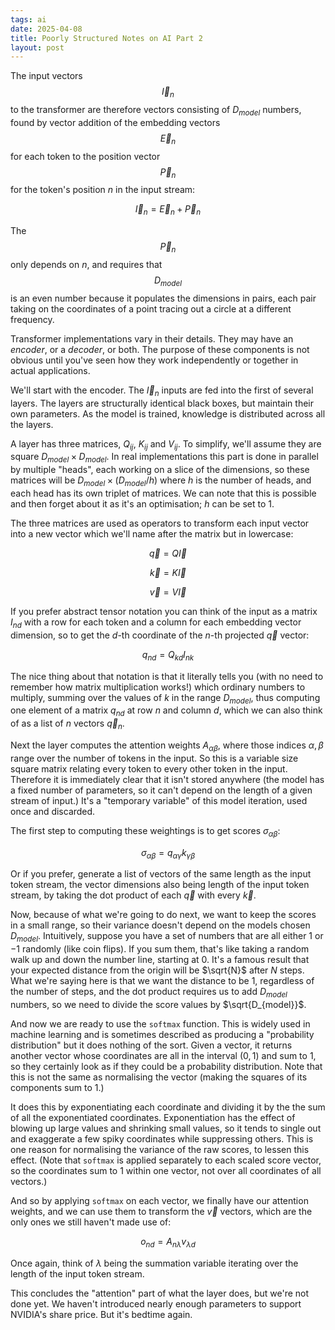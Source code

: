 ```yaml
---
tags: ai
date: 2025-04-08
title: Poorly Structured Notes on AI Part 2
layout: post
---
```


The input vectors $$\vec{I}_{n}$$ to the transformer are therefore vectors consisting of $D_{model}$ numbers, found by vector addition of the embedding vectors $$\vec{E}_n$$ for each token to the position vector $$\vec{P}_n$$ for the token's position $n$ in the input stream:

$$\vec{I}_n = \vec{E}_n + \vec{P}_n$$

The $$\vec{P}_n$$ only depends on $n$, and requires that $$D_{model}$$ is an even number because it populates the dimensions in pairs, each pair taking on the coordinates of a point tracing out a circle at a different frequency.

Transformer implementations vary in their details. They may have an _encoder_, or a _decoder_, or both. The purpose of these components is not obvious until you've seen how they work independently or together in actual applications.

We'll start with the encoder. The $\vec{I}_n$ inputs are fed into the first of several layers. The layers are structurally identical black boxes, but maintain their own parameters. As the model is trained, knowledge is distributed across all the layers.

A layer has three matrices, $Q_{ij}$, $K_{ij}$ and $V_{ij}$. To simplify, we'll assume they are square $D_{model} \times D_{model}$. In real implementations this part is done in parallel by multiple "heads", each working on a slice of the dimensions, so these matrices will be $D_{model} \times (D_{model}/h)$ where $h$ is the number of heads, and each head has its own triplet of matrices. We can note that this is possible and then forget about it as it's an optimisation; $h$ can be set to $1$.

The three matrices are used as operators to transform each input vector into a new vector which we'll name after the matrix but in lowercase:

$$
\vec{q} = Q \vec{I}
$$

$$
\vec{k} = K \vec{I}
$$

$$
\vec{v} = V \vec{I}
$$

If you prefer abstract tensor notation you can think of the input as a matrix $I_{nd}$ with a row for each token and a column for each embedding vector dimension, so to get the $d$-th coordinate of the $n$-th projected $\vec{q}$ vector:

$$
q_{nd} = Q_{kd} I_{nk}
$$

The nice thing about that notation is that it literally tells you (with no need to remember how matrix multiplication works!) which ordinary numbers to multiply, summing over the values of $k$ in the range $D_{model}$, thus computing one element of a matrix $q_{nd}$ at row $n$ and column $d$, which we can also think of as a list of $n$ vectors $\vec{q}_n$.

Next the layer computes the attention weights $A_{\alpha\beta}$, where those indices $\alpha, \beta$ range over the number of tokens in the input. So this is a variable size square matrix relating every token to every other token in the input. Therefore it is immediately clear that it isn't stored anywhere (the model has a fixed number of parameters, so it can't depend on the length of a given stream of input.) It's a "temporary variable" of this model iteration, used once and discarded.

The first step to computing these weightings is to get scores $\sigma_{\alpha\beta}$:

$$
\sigma_{\alpha\beta} = q_{\alpha\gamma} k_{\gamma\beta}
$$

Or if you prefer, generate a list of vectors of the same length as the input token stream, the vector dimensions also being length of the input token stream, by taking the dot product of each $\vec{q}$ with every $\vec{k}$.

Now, because of what we're going to do next, we want to keep the scores in a small range, so their variance doesn't depend on the models chosen $D_{model}$. Intuitively, suppose you have a set of numbers that are all either $1$ or $-1$ randomly (like coin flips). If you sum them, that's like taking a random walk up and down the number line, starting at $0$. It's a famous result that your expected distance from the origin will be $\sqrt{N}$ after $N$ steps. What we're saying here is that we want the distance to be $1$, regardless of the number of steps, and the dot product requires us to add $D_{model}$ numbers, so we need to divide the score values by $\sqrt{D_{model}}$.

And now we are ready to use the `softmax` function. This is widely used in machine learning and is sometimes described as producing a "probability distribution" but it does nothing of the sort. Given a vector, it returns another vector whose coordinates are all in the interval $(0, 1)$ and sum to $1$, so they certainly look as if they could be a probability distribution. Note that this is not the same as normalising the vector (making the squares of its components sum to $1$.)

It does this by exponentiating each coordinate and dividing it by the the sum of all the exponentiated coordinates. Exponentiation has the effect of blowing up large values and shrinking small values, so it tends to single out and exaggerate a few spiky coordinates while suppressing others. This is one reason for normalising the variance of the raw scores, to lessen this effect. (Note that `softmax` is applied separately to each scaled score vector, so the coordinates sum to $1$ within one vector, not over all coordinates of all vectors.)

And so by applying `softmax` on each vector, we finally have our attention weights, and we can use them to transform the $\vec{v}$ vectors, which are the only ones we still haven't made use of:

$$
o_{nd} = A_{n\lambda} v_{\lambda d}
$$

Once again, think of $\lambda$ being the summation variable iterating over the length of the input token stream.

This concludes the "attention" part of what the layer does, but we're not done yet. We haven't introduced nearly enough parameters to support NVIDIA's share price. But it's bedtime again.
